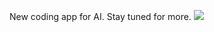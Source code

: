 New coding app for AI. Stay tuned for more.
![](https://giphy.com/gifs/driving-cowboy-bebop-cVPcABKys8dHy)

